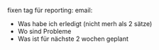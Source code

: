 fixen tag für reporting: email:
* Was habe ich erledigt (nicht merh als 2 sätze)
* Wo sind Probleme
* Was ist für nächste 2 wochen geplant
